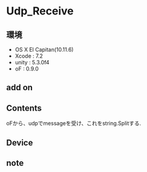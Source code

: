 # Udp_Receive #

## 環境 ##
*	OS X El Capitan(10.11.6)
*	Xcode : 7.2
*	unity : 5.3.0f4
*	oF	  : 0.9.0

## add on ##

## Contents ##
oFから、udpでmessageを受け、これをstring.Splitする.

## Device ##

## note ##






